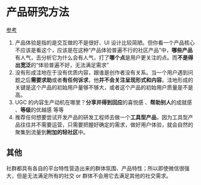 # 产品研究方法

[参考](https://www.v2ex.com/t/818694)

1. 产品体验是指的是交互做的不是很好、UI 设计比较简陋。但你看一个产品核心不应该是看这个，应该是在这种“产品体验普遍不行的社区产品”中，**哪些产品**有人气，去分析它为什么会有人气，打了**哪个点**是用户更关注的点。而**不是得出宽泛**的“体验普遍不好，无法满足需求”
2. 没有形成洼地在于没有优质内容，跟谁是创作者没有关系。当一个用户遇到问题之后**需要求助**或者**有任何诉求**，他**并不会关注呈现形式和内容**。洼地形成的关键是这个产品的初始用户量够不够大，或者这个产品的初始用户质量是不是高。
3. UGC 的内容生产动机在哪里？**分享并得到回应**的喜悦感 、**帮助别人**的成就感 、**等级**的优越感 等等
4. 推荐任何想要尝试开发产品的研发工程师去做一个**工具型产品**，因为工具型产品往往并不需要运营，只需要把握好确定的需求，做好用户体验，就会自然的聚集到流量到**附加的轻社区**中。


## 其他

社群都具有各自的平台特性营造出来的群体氛围、产品特性；所以即使微信很强大，但是无法满足所有的社交 or 群体不会用它去满足其他的社交需求。




